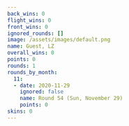 ```yaml
---
back_wins: 0
flight_wins: 0
front_wins: 0
ignored_rounds: []
image: /assets/images/default.png
name: Guest, LZ
overall_wins: 0
points: 0
rounds: 1
rounds_by_month:
  11:
  - date: 2020-11-29
    ignored: false
    name: Round 54 (Sun, November 29)
    points: 0
skins: 0
---
```

